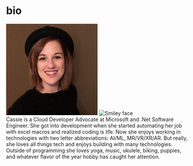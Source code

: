 # bio
<img src="cassieb.png" alt="Smiley face" height="250" width="250">
<img src="cassiephone.png" alt="Smiley face" height="250" width="250">
</br>
Cassie is a Cloud Developer Advocate at Microsoft and .Net Software Engineer. She got into development when she started automating her job with excel macros and realized coding is life. Now she enjoys working in technologies with two letter abbreviations: AI/ML, MR/VR/XR/AR. But really, she loves all things tech and enjoys building with many technologies. Outside of programming she loves yoga, music, ukulele, biking, puppies, and whatever flavor of the year hobby has caught her attention.
